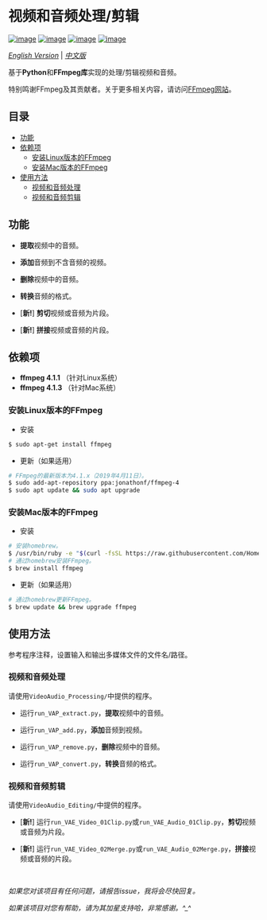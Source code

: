# 视频和音频处理/剪辑

[![image](https://img.shields.io/badge/license-MIT-green.svg)](https://github.com/HeZhang1994/video-audio-editing/blob/master/LICENSE)
[![image](https://img.shields.io/badge/python-3.7-blue.svg)]()
[![image](https://img.shields.io/badge/status-stable-brightgreen.svg)]()
[![image](https://img.shields.io/badge/build-passing-brightgreen.svg)]()

[*English Version*](https://github.com/HeZhang1994/video-audio-editing/blob/master/README.md) | [*中文版*](https://github.com/HeZhang1994/video-audio-editing/blob/master/README-cn.md)

基于**Python**和**FFmpeg库**实现的处理/剪辑视频和音频。

特别鸣谢FFmpeg及其贡献者。关于更多相关内容，请访问[FFmpeg网站](https://www.ffmpeg.org/)。

## 目录

- [功能](#功能)
- [依赖项](#依赖项)
  - [安装Linux版本的FFmpeg](#安装linux版本的ffmpeg)
  - [安装Mac版本的FFmpeg](#安装mac版本的ffmpeg)
- [使用方法](#使用方法)
  - [视频和音频处理](#视频和音频处理)
  - [视频和音频剪辑](#视频和音频剪辑)

## 功能

- **提取**视频中的音频。

- **添加**音频到不含音频的视频。

- **删除**视频中的音频。

- **转换**音频的格式。

- [**新!**] **剪切**视频或音频为片段。

- [**新!**] **拼接**视频或音频的片段。

## 依赖项

* __ffmpeg 4.1.1__ （针对Linux系统）
* __ffmpeg 4.1.3__ （针对Mac系统）

### 安装Linux版本的FFmpeg

* 安装
```bash
$ sudo apt-get install ffmpeg
```

* 更新（如果适用）
```bash
# FFmpeg的最新版本为4.1.x（2019年4月11日）。
$ sudo add-apt-repository ppa:jonathonf/ffmpeg-4
$ sudo apt update && sudo apt upgrade
```

### 安装Mac版本的FFmpeg

* 安装
```bash
# 安装homebrew。
$ /usr/bin/ruby -e "$(curl -fsSL https://raw.githubusercontent.com/Homebrew/install/master/install)"
# 通过homebrew安装FFmpeg。
$ brew install ffmpeg
```

* 更新（如果适用）
```bash
# 通过homebrew更新FFmpeg。
$ brew update && brew upgrade ffmpeg
```

## 使用方法

参考程序注释，设置输入和输出多媒体文件的文件名/路径。

### 视频和音频处理

请使用`VideoAudio_Processing/`中提供的程序。

- 运行`run_VAP_extract.py`，**提取**视频中的音频。

- 运行`run_VAP_add.py`，**添加**音频到视频。

- 运行`run_VAP_remove.py`，**删除**视频中的音频。

- 运行`run_VAP_convert.py`，**转换**音频的格式。

### 视频和音频剪辑

请使用`VideoAudio_Editing/`中提供的程序。

- [**新!**] 运行`run_VAE_Video_01Clip.py`或`run_VAE_Audio_01Clip.py`，**剪切**视频或音频为片段。

- [**新!**] 运行`run_VAE_Video_02Merge.py`或`run_VAE_Audio_02Merge.py`，**拼接**视频或音频的片段。

<br>

<i>如果您对该项目有任何问题，请报告issue，我将会尽快回复。</i>

<i>如果该项目对您有帮助，请为其加星支持哈，非常感谢。^_^</i>
